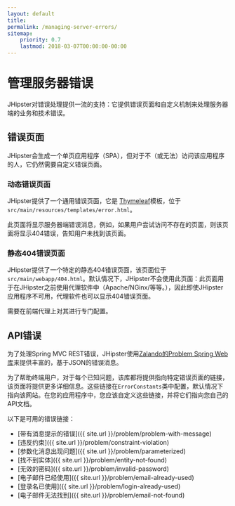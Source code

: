 ```yaml
---
layout: default
title:
permalink: /managing-server-errors/
sitemap:
    priority: 0.7
    lastmod: 2018-03-07T00:00:00-00:00
---
```


# <i class="fa fa-fire-extinguisher"></i> 管理服务器错误

JHipster对错误处理提供一流的支持：它提供错误页面和自定义机制来处理服务器端的业务和技术错误。

## 错误页面

JHipster会生成一个单页应用程序（SPA），但对于不（或无法）访问该应用程序的人，它仍然需要自定义错误页面。

### 动态错误页面

JHipster提供了一个通用错误页面，它是 [Thymeleaf](https://www.thymeleaf.org/)模板，位于`src/main/resources/templates/error.html`。

此页面将显示服务器端错误消息，例如，如果用户尝试访问不存在的页面，则该页面将显示404错误，告知用户未找到该页面。

### 静态404错误页面

JHipster提供了一个特定的静态404错误页面，该页面位于`src/main/webapp/404.html`。默认情况下，JHipster不会使用此页面：此页面用于在JHipster之前使用代理软件中（Apache/NGinx/等等。），因此即使JHipster应用程序不可用，代理软件也可以显示404错误页面。

需要在前端代理上对其进行专门配置。

## API错误

为了处理Spring MVC REST错误，JHipster使用[Zalando的Problem Spring Web库](https://github.com/zalando/problem-spring-web)来提供丰富的，基于JSON的错误消息。

为了帮助终端用户，对于每个已知问题，该库都将提供指向特定错误页面的链接，该页面将提供更多详细信息。这些链接在`ErrorConstants`类中配置，默认情况下指向该网站。在您的应用程序中，您应该自定义这些链接，并将它们指向您自己的API文档。

以下是可用的错误链接：

- [带有消息提示的错误]({{ site.url }}/problem/problem-with-message)
- [违反约束]({{ site.url }}/problem/constraint-violation)
- [参数化消息出现问题]({{ site.url }}/problem/parameterized)
- [找不到实体]({{ site.url }}/problem/entity-not-found)
- [无效的密码]({{ site.url }}/problem/invalid-password)
- [电子邮件已经使用]({{ site.url }}/problem/email-already-used)
- [登录名已使用]({{ site.url }}/problem/login-already-used)
- [电子邮件无法找到]({{ site.url }}/problem/email-not-found)
